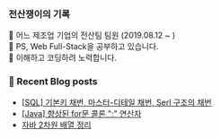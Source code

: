 ### 전산쟁이의 기록
🔭 어느 제조업 기업의 전산팀 팀원 (2019.08.12 ~ )  
🌱 PS, Web Full-Stack을 공부하고 있습니다.  
🤔 이해하고 코딩하려 노력합니다.  


### 📕 Recent Blog posts
<!-- BLOG-POST-LIST:START -->
- [[SQL] 기본키 채번, 마스터-디테일 채번, Serl 구조의 채번](https://kingpiggylab.tistory.com/286)
- [[Java] 향상된 for문 콜론 ":" 연산자](https://kingpiggylab.tistory.com/284)
- [자바 2차원 배열 정리](https://kingpiggylab.tistory.com/283)
<!-- BLOG-POST-LIST:END -->

<!--
**HoonDragonite/HoonDragonite** is a ✨ _special_ ✨ repository because its `README.md` (this file) appears on your GitHub profile.

Here are some ideas to get you started:

- 🔭 I’m currently working on ...
- 🌱 I’m currently learning ...
- 👯 I’m looking to collaborate on ...
- 🤔 I’m looking for help with ...
- 💬 Ask me about ...
- 📫 How to reach me: ...
- 😄 Pronouns: ...
- ⚡ Fun fact: ...
-->
